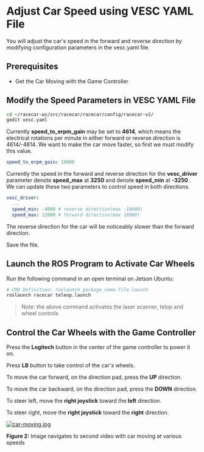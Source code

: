 # Adjust Car Speed using VESC YAML File

You will adjust the car's speed in the forward and reverse direction by modifying
configuration parameters in the vesc.yaml file.

## Prerequisites

- Get the Car Moving with the Game Controller

## Modify the Speed Parameters in VESC YAML File

~~~bash
cd ~/racecar-ws/src/racecar/racecar/config/racecar-v2/
gedit vesc.yaml
~~~

Currently **speed_to_erpm_gain** may be set to **4614**, which means the
electrical rotations per minute in either forward or reverse direction is
4614/-4614. We want to make the car move faster, so first we must modify this
value.

~~~yaml
speed_to_erpm_gain: 18000
~~~

Currently the speed in the forward and reverse direction for the **vesc_driver**
parameter denote **speed_max** at **3250** and denote **speed_min** at **-3250**
. We can update these two parameters to control speed in both directions.

~~~yaml
vesc_driver:
  ...
  speed_min: -4000 # reverse direction(max -18000)
  speed_max: 12000 # forward direction(max 18000)
~~~

The reverse direction for the car will be noticeably slower than the forward
direction.

Save the file.

## Launch the ROS Program to Activate Car Wheels

Run the following command in an open terminal on Jetson Ubuntu:

~~~bash
# CMD Definition: roslaunch package_name file.launch
roslaunch racecar teleop.launch
~~~

> Note: the above command activates the laser scanner, telop and wheel controls

## Control the Car Wheels with the Game Controller

Press the **Logitech** button in the center of the game controller to power it on.

Press **LB** button to take control of the car's wheels.

To move the car forward, on the direction pad, press the **UP** direction.

To move the car backward, on the direction pad, press the **DOWN** direction.

To steer left, move the **right joystick** toward the **left** direction.

To steer right, move the **right joystick** toward the **right** direction.

[![car-moving.jpg](../images/car-moving.jpg)](https://www.youtube.com/watch?v=SD1wBIz1uDU&feature=youtu.be)

**Figure 2:** Image navigates to second video with car moving at various speeds
